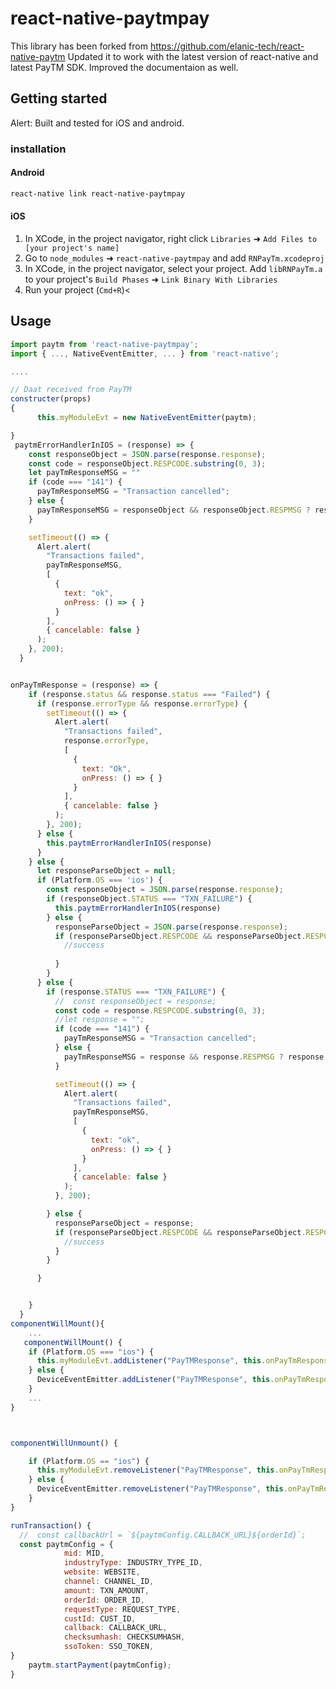 
# react-native-paytmpay
This library has been forked from https://github.com/elanic-tech/react-native-paytm
Updated it to work with the latest version of react-native and latest PayTM SDK. Improved the documentaion as well.

## Getting started

Alert: Built and tested  for iOS and android.

### installation

#### Android
````bash
react-native link react-native-paytmpay
````

#### iOS

1. In XCode, in the project navigator, right click `Libraries` ➜ `Add Files to [your project's name]`
2. Go to `node_modules` ➜ `react-native-paytmpay` and add `RNPayTm.xcodeproj`
3. In XCode, in the project navigator, select your project. Add `libRNPayTm.a` to your project's `Build Phases` ➜ `Link Binary With Libraries`
4. Run your project (`Cmd+R`)<
      

## Usage
```javascript
import paytm from 'react-native-paytmpay';
import { ..., NativeEventEmitter, ... } from 'react-native';

....

// Daat received from PayTM
constructer(props)
{
      this.myModuleEvt = new NativeEventEmitter(paytm);

}
 paytmErrorHandlerInIOS = (response) => {
    const responseObject = JSON.parse(response.response);
    const code = responseObject.RESPCODE.substring(0, 3);
    let payTmResponseMSG = ""
    if (code === "141") {
      payTmResponseMSG = "Transaction cancelled";
    } else {
      payTmResponseMSG = responseObject && responseObject.RESPMSG ? responseObject.RESPMSG : "";
    }

    setTimeout(() => {
      Alert.alert(
        "Transactions failed",
        payTmResponseMSG,
        [
          {
            text: "ok",
            onPress: () => { }
          }
        ],
        { cancelable: false }
      );
    }, 200);
  }


onPayTmResponse = (response) => {
    if (response.status && response.status === "Failed") {
      if (response.errorType && response.errorType) {
        setTimeout(() => {
          Alert.alert(
            "Transactions failed",
            response.errorType,
            [
              {
                text: "Ok",
                onPress: () => { }
              }
            ],
            { cancelable: false }
          );
        }, 200);
      } else {
        this.paytmErrorHandlerInIOS(response)
      }
    } else {
      let responseParseObject = null;
      if (Platform.OS === 'ios') {
        const responseObject = JSON.parse(response.response);
        if (responseObject.STATUS === "TXN_FAILURE") {
          this.paytmErrorHandlerInIOS(response)
        } else {
          responseParseObject = JSON.parse(response.response);
          if (responseParseObject.RESPCODE && responseParseObject.RESPCODE === "01") {
            //success
           
          }
        }
      } else {
        if (response.STATUS === "TXN_FAILURE") {
          //  const responseObject = response; 
          const code = response.RESPCODE.substring(0, 3);
          //let response = "";
          if (code === "141") {
            payTmResponseMSG = "Transaction cancelled";
          } else {
            payTmResponseMSG = response && response.RESPMSG ? response.RESPMSG : "";
          }

          setTimeout(() => {
            Alert.alert(
              "Transactions failed",
              payTmResponseMSG,
              [
                {
                  text: "ok",
                  onPress: () => { }
                }
              ],
              { cancelable: false }
            );
          }, 200);

        } else {
          responseParseObject = response;
          if (responseParseObject.RESPCODE && responseParseObject.RESPCODE === "01") {
            //success
          }
        }

      }


    }
  }
componentWillMount(){
    ...
   componentWillMount() {
    if (Platform.OS === "ios") {
      this.myModuleEvt.addListener("PayTMResponse", this.onPayTmResponse);
    } else {
      DeviceEventEmitter.addListener("PayTMResponse", this.onPayTmResponse);
    }
    ...
}



componentWillUnmount() {

    if (Platform.OS == "ios") {
      this.myModuleEvt.removeListener("PayTMResponse", this.onPayTmResponse);
    } else {
      DeviceEventEmitter.removeListener("PayTMResponse", this.onPayTmResponse);
    }
}

runTransaction() {
  //  const callbackUrl = `${paytmConfig.CALLBACK_URL}${orderId}`;
  const paytmConfig = {
            mid: MID,
            industryType: INDUSTRY_TYPE_ID,
            website: WEBSITE,
            channel: CHANNEL_ID,
            amount: TXN_AMOUNT,
            orderId: ORDER_ID,
            requestType: REQUEST_TYPE,
            custId: CUST_ID,
            callback: CALLBACK_URL,
            checksumhash: CHECKSUMHASH,
            ssoToken: SSO_TOKEN,
}
    paytm.startPayment(paytmConfig);
}
```
  
